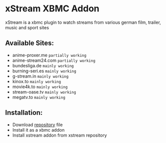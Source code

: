 # xStream XBMC Addon
xStream is a xbmc plugin to watch streams from various german film, trailer, music and sport sites

## Available Sites:
* anime-proxer.me `partially working`
* anime-stream24.com `partially working`
* bundesliga.de `mainly working`
* burning-seri.es `mainly working`
* g-stream.in `mainly working`
* kinox.to `mainly working`
* movie4k.to `mainly working`
* stream-oase.tv `mainly working`
* megatv.to `mainly working`

## Installation:
* Download [repository](https://content.wuala.com/contents/Lynx187/xStream/repository.xstream/repository.xstream.zip/?dl=1) file
* Install it as a xbmc addon
* Install xstream addon from xstream repository